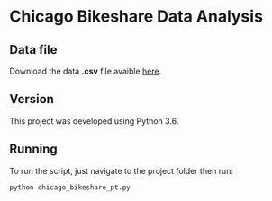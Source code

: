 # Chicago Bikeshare Data Analysis

## Data file
Download the data **.csv** file avaible [here](https://ufile.io/gmq67).

## Version
This project was developed using Python 3.6.

## Running
To run the script, just navigate to the project folder then run:
```bash
python chicago_bikeshare_pt.py 
```
